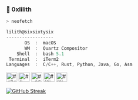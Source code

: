 ### 👾 0xlilith
```zsh
> neofetch
```
```csharp
lilith@sixsixtysix
------------------
       OS  :  macOS
       WM  :  Quartz Compositor
    Shell  :  bash 5.1
 Terminal  :  iTerm2
Languages  :  C/C++, Rust, Python, Java, Go, Asm
```
<p align="left">

  <img alt="#474342" src="https://via.placeholder.com/15/ADBAC7/000000?text=+" width="30" height="25" />
  <img alt="#fbedf6" src="https://via.placeholder.com/15/6CB6FF/000000?text=+" width="30" height="25" />
  <img alt="#c9594d" src="https://via.placeholder.com/15/F47067/000000?text=+" width="30" height="25" />
  <img alt="#f8b9b2" src="https://via.placeholder.com/15/DCBDFB/000000?text=+" width="30" height="25" />
  <img alt="#f8b9b2" src="https://via.placeholder.com/15/57ab5a/000000?text=+" width="30" height="25" />
</p>

[![GitHub Streak](https://github-readme-streak-stats.herokuapp.com?user=0xlilith&theme=jolly&hide_border=true&date_format=j%20M%5B%20Y%5D)](https://git.io/streak-stats)
